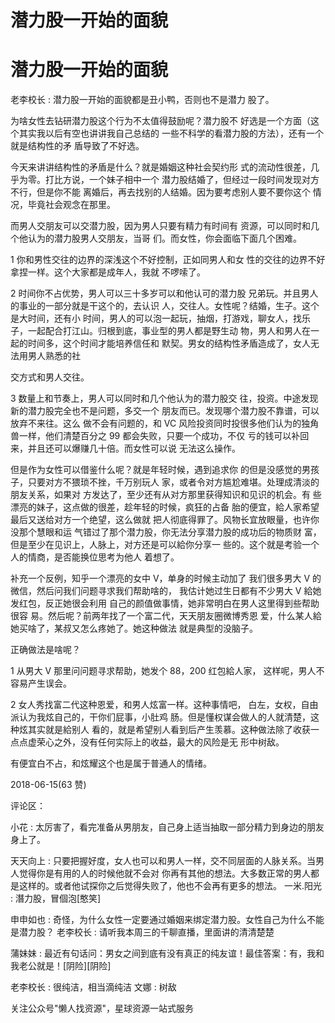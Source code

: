# 潜力股一开始的面貌

# 潜力股一开始的面貌

老李校长 : 潜力股一开始的面貌都是丑小鸭，否则也不是潜力 股了。

为啥女性去钻研潜力股这个行为不太值得鼓励呢？潜力股不 好选是一个方面（这个其实我以后有空也讲讲我自己总结的 一些不科学的看潜力股的方法），还有一个就是结构性的矛 盾导致了不好选。

今天来讲讲结构性的矛盾是什么？就是婚姻这种社会契约形 式的流动性很差，几乎为零。打比方说，一个妹子相中一个 潜力股结婚了，但经过一段时间发现对方不行，但是你不能 离婚后，再去找别的人结婚。因为要考虑别人要不要你这个 情况，毕竟社会观念在那里。

而男人交朋友可以交潜力股，因为男人只要有精力有时间有 资源，可以同时和几个他认为的潜力股男人交朋友，当哥 们。而女性，你会面临下面几个困难。

1 你和男性交往的边界的深浅这个不好控制，正如同男人和女 性的交往的边界不好拿捏一样。这个大家都是成年人，我就 不啰嗦了。

2 时间你不占优势，男人可以三十多岁可以和他认可的潜力股 兄弟玩。并且男人的事业的一部分就是干这个的，去认识 人，交往人。女性呢？结婚，生子。这个是大时间，还有小 时间，男人的可以泡一起玩，抽烟，打游戏，聊女人，找乐 子，一起配合打江山。归根到底，事业型的男人都是野生动 物，男人和男人在一起的时间多，这个时间才能培养信任和 默契。男女的结构性矛盾造成了，女人无法用男人熟悉的社

交方式和男人交往。

3 数量上和节奏上，男人可以同时和几个他认为的潜力股交 往，投资。中途发现新的潜力股完全也不是问题，多交一个 朋友而已。发现哪个潜力股不靠谱，可以放弃不来往。这么 做不会有问题的，和 VC 风险投资同时投很多他们认为的独角 兽一样，他们清楚百分之 99 都会失败，只要一个成功，不仅 亏的钱可以补回来，并且还可以爆赚几十倍。而女性可以说 无法这么操作。

但是作为女性可以借鉴什么呢？就是年轻时候，遇到追求你 的但是没感觉的男孩子，只要对方不猥琐不挫，千万别玩人 家，或者令对方尴尬难堪。处理成清淡的朋友关系，如果对 方发达了，至少还有从对方那里获得知识和见识的机会。有 些漂亮的妹子，这点做的很差，趁年轻的时候，疯狂的占备 胎的便宜，給人家希望最后又送给对方一个绝望，这么做就 把人彻底得罪了。风物长宜放眼量，也许你没那个慧眼和运 气错过了那个潜力股，你无法分享潜力股的成功后的物质财 富，但是至少在见识上，人脉上，对方还是可以給你分享一 些的。这个就是考验一个人的情商，是否能换位思考为他人 着想了。

补充一个反例，知乎一个漂亮的女中 V，单身的时候主动加了 我们很多男大 V 的微信，然后问我们问题寻求我们帮助啥的， 我估计她过生日都有不少男大 V 給她发红包，反正她很会利用 自己的颜值做事情，她非常明白在男人这里得到些帮助很容 易。然后呢？前两年找了一个富二代，天天朋友圈微博秀恩 爱，什么某人給她买啥了，某叔又怎么疼她了。她这种做法 就是典型的没脑子。

正确做法是啥呢？

1 从男大 V 那里问问题寻求帮助，她发个 88，200 红包給人家， 这样呢，男人不容易产生误会。

2 女人秀找富二代这种恩爱，和男人炫富一样。这种事情吧， 白左，女权，自由派认为我炫自己的，干你们屁事，小肚鸡 肠。但是懂权谋会做人的人就清楚，这种炫其实就是給别人 看的，就是希望别人看到后产生羡慕。这种做法除了收获一 点点虚荣心之外，没有任何实际上的收益，最大的风险是无 形中树敌。

有便宜白不占，和炫耀这个也是属于普通人的情绪。

2018-06-15(63 赞)

评论区：

小花 : 太厉害了，看完准备从男朋友，自己身上适当抽取一部分精力到身边的朋友身上了。

天天向上 : 只要把握好度，女人也可以和男人一样，交不同层面的人脉关系。当男人觉得你是有用的人的时候他就不会对 你再有其他的想法。大多数正常的男人都是这样的。或者他试探你之后觉得失败了，他也不会再有更多的想法。 一米.阳光 : 潛力股，冒個泡[憨笑]

申申如也 : 奇怪，为什么女性一定要通过婚姻来绑定潜力股。女性自己为什么不能是潜力股？ 老李校长 : 请听我本周三的千聊直播，里面讲的清清楚楚

蒲妹妹 : 最近有句话问：男女之间到底有没有真正的纯友谊！最佳答案：有，我和我老公就是！[阴险][阴险]

老李校长 : 很纯洁，相当滴纯洁 文娜 : 树敌

关注公众号"懒人找资源"，星球资源一站式服务